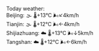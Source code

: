 Today weather:  
Beijing: 🌫  🌡️+13°C 🌬️↙4km/h  
Tianjin: 🌫  🌡️+12°C 🌬️←4km/h  
Shijiazhuang: ☁️   🌡️+13°C 🌬️↓5km/h  
Tangshan: ☁️   🌡️+12°C 🌬️←6km/h  
